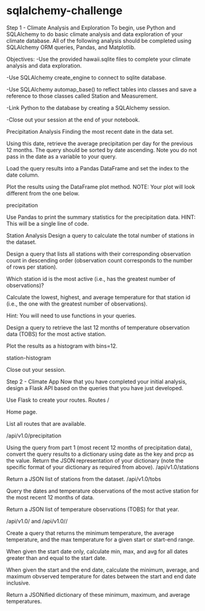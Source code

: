 # sqlalchemy-challenge

Step 1 - Climate Analysis and Exploration
To begin, use Python and SQLAlchemy to do basic climate analysis and data exploration of your climate database. All of the following analysis should be completed using SQLAlchemy ORM queries, Pandas, and Matplotlib.

Objectives:
-Use the provided hawaii.sqlite files to complete your climate analysis and data exploration.

-Use SQLAlchemy create_engine to connect to sqlite database.

-Use SQLAlchemy automap_base() to reflect tables into classes and save a reference to those classes called Station and Measurement.

-Link Python to the database by creating a SQLAlchemy session.

-Close out your session at the end of your notebook.

Precipitation Analysis
Finding the most recent date in the data set.

Using this date, retrieve the average precipitation per day for the previous 12 months. The query should be sorted by date ascending. Note you do not pass in the date as a variable to your query.

Load the query results into a Pandas DataFrame and set the index to the date column.

Plot the results using the DataFrame plot method. NOTE: Your plot will look different from the one below.

precipitation

Use Pandas to print the summary statistics for the precipitation data. HINT: This will be a single line of code.

Station Analysis
Design a query to calculate the total number of stations in the dataset.

Design a query that lists all stations with their corresponding observation count in descending order (observation count corresponds to the number of rows per station).

Which station id is the most active (i.e., has the greatest number of observations)?

Calculate the lowest, highest, and average temperature for that station id (i.e., the one with the greatest number of observations).

Hint: You will need to use functions in your queries.

Design a query to retrieve the last 12 months of temperature observation data (TOBS) for the most active station.

Plot the results as a histogram with bins=12.

station-histogram

Close out your session.

Step 2 - Climate App
Now that you have completed your initial analysis, design a Flask API based on the queries that you have just developed.

Use Flask to create your routes.
Routes
/

Home page.

List all routes that are available.

/api/v1.0/precipitation

Using the query from part 1 (most recent 12 months of precipitation data), convert the query results to a dictionary using date as the key and prcp as the value.
Return the JSON representation of your dictionary (note the specific format of your dictionary as required from above).
/api/v1.0/stations

Return a JSON list of stations from the dataset.
/api/v1.0/tobs

Query the dates and temperature observations of the most active station for the most recent 12 months of data.

Return a JSON list of temperature observations (TOBS) for that year.

/api/v1.0/<start> and /api/v1.0/<start>/<end>

Create a query that returns the minimum temperature, the average temperature, and the max temperature for a given start or start-end range.

When given the start date only, calculate min, max, and avg for all dates greater than and equal to the start date.

When given the start and the end date, calculate the minimum, average, and maximum obvserved temperature for dates between the start and end date inclusive.

Return a JSONified dictionary of these minimum, maximum, and average temperatures.

